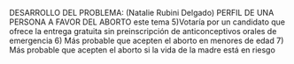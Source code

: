 DESARROLLO DEL PROBLEMA: 
(Natalie  Rubini Delgado)
PERFIL DE UNA PERSONA A FAVOR DEL ABORTO
este tema
5)Votaría por un candidato que ofrece la entrega gratuita sin preinscripción de anticonceptivos orales de emergencia
6) Más probable que acepten el aborto en menores de edad 
7) Más probable que acepten el aborto si la vida de la madre está en riesgo

